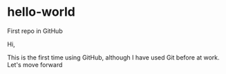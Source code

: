 # hello-world
First repo in GitHub

Hi,

This is the first time using GitHub, although I have used Git before at work.
Let's move forward
